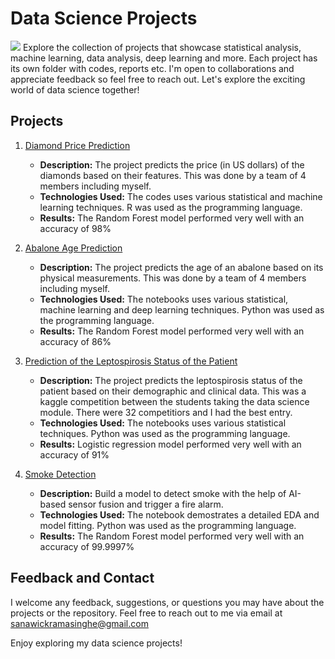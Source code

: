 # Data Science Projects
![](https://lh3.googleusercontent.com/yuUrDV2DAtBRvItHZ2FvXMkPbHR5NEt4kXbpp8dgK-r9jI9-irP19GJb2CvdBRYmy41KG4BxFu2Hod9GzdgGc46iYmm7As4bNNsc-JP7vYwY8d1BzHgZdvKR7H4xtLM20zR9gn0PJE-nQU0navp9Xh0pHc3Cp-CjYUENN7dWZ3NJiw8CiHFEJn7Mc0ul_A)
Explore the collection of projects that showcase statistical analysis, machine learning, data analysis, deep learning and more. Each project has its own folder with codes, reports etc. I'm open to collaborations and appreciate feedback so feel free to reach out. Let's explore the exciting world of data science together!
## Projects
1. [Diamond Price Prediction](https://github.com/SanjaniW/Data-Science-Projects/tree/main/Diamond%20Price%20Prediction)
    -  **Description:** The project predicts the price (in US dollars) of the diamonds based on their features. This was done by a team of 4 members including myself.
    - **Technologies Used:** The codes uses various statistical and machine learning techniques. R was used as the programming language.
    - **Results:** The Random Forest model performed very well with an accuracy of 98%

2. [Abalone Age Prediction](https://github.com/SanjaniW/Data-Science-Projects/tree/main/Abalone%20Age%20Prediction)
    -  **Description:** The project predicts the age of an abalone based on its physical measurements. This was done by a team of 4 members including myself.
    - **Technologies Used:** The notebooks uses various statistical, machine learning and deep learning techniques. Python was used as the programming language.
    - **Results:** The Random Forest model performed very well with an accuracy of 86%

3. [Prediction of the Leptospirosis Status of the Patient](https://github.com/SanjaniW/Data-Science-Projects/tree/main/Leptospirosis%20status%20prediction)
    -  **Description:** The project predicts the leptospirosis status of the patient based on their demographic and clinical data. This was a kaggle competition between the students taking the data science module. There were 32 competitiors and I had the best entry. 
    - **Technologies Used:** The notebooks uses various statistical techniques. Python was used as the programming language.
    - **Results:** Logistic regression model performed very well with an accuracy of 91%
      
4. [Smoke Detection](https://github.com/SanjaniW/Data-Science-Projects/tree/main/Smoke%20Detection)
    -  **Description:** Build a model to detect smoke with the help of AI-based sensor fusion and trigger a fire alarm.
    - **Technologies Used:** The notebook demostrates a detailed EDA and model fitting. Python was used as the programming language.
    - **Results:** The Random Forest model performed very well with an accuracy of 99.9997%

## Feedback and Contact
I welcome any feedback, suggestions, or questions you may have about the projects or the repository. Feel free to reach out to me via email at sanawickramasinghe@gmail.com

Enjoy exploring my data science projects!
